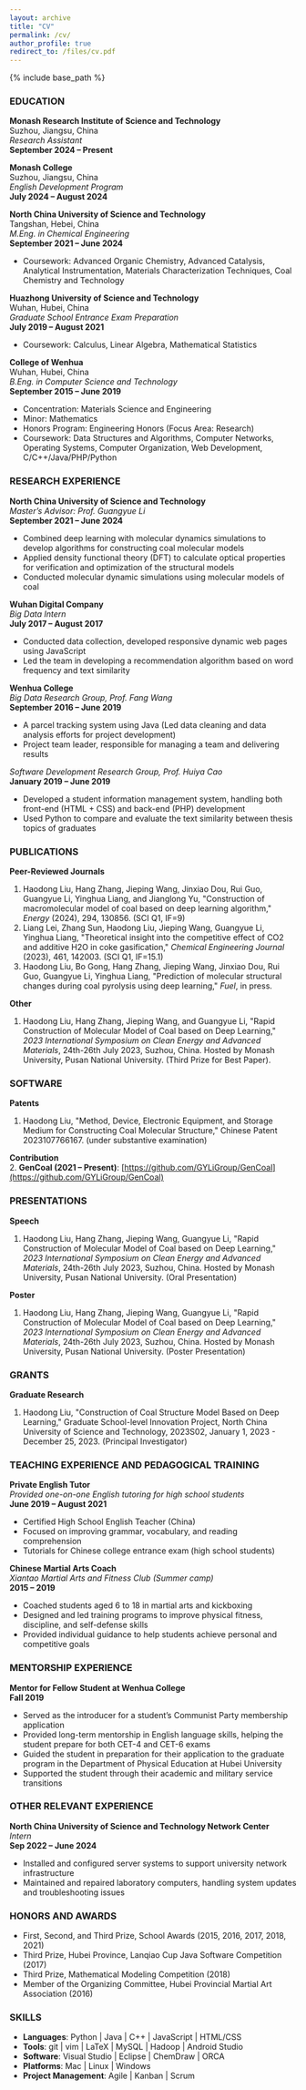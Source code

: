 ```yaml
---
layout: archive
title: "CV"
permalink: /cv/
author_profile: true
redirect_to: /files/cv.pdf
---
```


{% include base_path %}

### EDUCATION

**Monash Research Institute of Science and Technology**  
Suzhou, Jiangsu, China  
*Research Assistant*  
**September 2024 – Present**

**Monash College**  
Suzhou, Jiangsu, China  
*English Development Program*  
**July 2024 – August 2024**

**North China University of Science and Technology**  
Tangshan, Hebei, China  
*M.Eng. in Chemical Engineering*  
**September 2021 – June 2024**  
* Coursework: Advanced Organic Chemistry, Advanced Catalysis, Analytical Instrumentation, Materials Characterization Techniques, Coal Chemistry and Technology

**Huazhong University of Science and Technology**  
Wuhan, Hubei, China  
*Graduate School Entrance Exam Preparation*  
**July 2019 – August 2021**  
* Coursework: Calculus, Linear Algebra, Mathematical Statistics  

**College of Wenhua**  
Wuhan, Hubei, China  
*B.Eng. in Computer Science and Technology*  
**September 2015 – June 2019**  
* Concentration: Materials Science and Engineering  
* Minor: Mathematics  
* Honors Program: Engineering Honors (Focus Area: Research)  
* Coursework: Data Structures and Algorithms, Computer Networks, Operating Systems, Computer Organization, Web Development, C/C++/Java/PHP/Python  

### RESEARCH EXPERIENCE

**North China University of Science and Technology**  
*Master’s Advisor: Prof. Guangyue Li*  
**September 2021 – June 2024**  
* Combined deep learning with molecular dynamics simulations to develop algorithms for constructing coal molecular models  
* Applied density functional theory (DFT) to calculate optical properties for verification and optimization of the structural models  
* Conducted molecular dynamic simulations using molecular models of coal  

**Wuhan Digital Company**  
*Big Data Intern*  
**July 2017 – August 2017**  
* Conducted data collection, developed responsive dynamic web pages using JavaScript  
* Led the team in developing a recommendation algorithm based on word frequency and text similarity  

**Wenhua College**  
*Big Data Research Group, Prof. Fang Wang*  
**September 2016 – June 2019**  
* A parcel tracking system using Java (Led data cleaning and data analysis efforts for project development)  
* Project team leader, responsible for managing a team and delivering results  

*Software Development Research Group, Prof. Huiya Cao*  
**January 2019 – June 2019**  
* Developed a student information management system, handling both front-end (HTML + CSS) and back-end (PHP) development  
* Used Python to compare and evaluate the text similarity between thesis topics of graduates  

### PUBLICATIONS

**Peer-Reviewed Journals**  
1. Haodong Liu, Hang Zhang, Jieping Wang, Jinxiao Dou, Rui Guo, Guangyue Li, Yinghua Liang, and Jianglong Yu, "Construction of macromolecular model of coal based on deep learning algorithm," *Energy* (2024), 294, 130856. (SCI Q1, IF=9)  
2. Liang Lei, Zhang Sun, Haodong Liu, Jieping Wang, Guangyue Li, Yinghua Liang, "Theoretical insight into the competitive effect of CO2 and additive H2O in coke gasification," *Chemical Engineering Journal* (2023), 461, 142003. (SCI Q1, IF=15.1)  
3. Haodong Liu, Bo Gong, Hang Zhang, Jieping Wang, Jinxiao Dou, Rui Guo, Guangyue Li, Yinghua Liang, "Prediction of molecular structural changes during coal pyrolysis using deep learning," *Fuel*, in press.  

**Other**  
1. Haodong Liu, Hang Zhang, Jieping Wang, and Guangyue Li, "Rapid Construction of Molecular Model of Coal based on Deep Learning," *2023 International Symposium on Clean Energy and Advanced Materials*, 24th-26th July 2023, Suzhou, China. Hosted by Monash University, Pusan National University. (Third Prize for Best Paper).  

### SOFTWARE

**Patents**  
1. Haodong Liu, "Method, Device, Electronic Equipment, and Storage Medium for Constructing Coal Molecular Structure," Chinese Patent 2023107766167. (under substantive examination)  

**Contribution**  
2. **GenCoal (2021 – Present)**: [https://github.com/GYLiGroup/GenCoal](https://github.com/GYLiGroup/GenCoal)  

### PRESENTATIONS

**Speech**  
1. Haodong Liu, Hang Zhang, Jieping Wang, Guangyue Li, "Rapid Construction of Molecular Model of Coal based on Deep Learning," *2023 International Symposium on Clean Energy and Advanced Materials*, 24th-26th July 2023, Suzhou, China. Hosted by Monash University, Pusan National University. (Oral Presentation)  

**Poster**  
1. Haodong Liu, Hang Zhang, Jieping Wang, Guangyue Li, "Rapid Construction of Molecular Model of Coal based on Deep Learning," *2023 International Symposium on Clean Energy and Advanced Materials*, 24th-26th July 2023, Suzhou, China. Hosted by Monash University, Pusan National University. (Poster Presentation)  

### GRANTS

**Graduate Research**  
1. Haodong Liu, "Construction of Coal Structure Model Based on Deep Learning," Graduate School-level Innovation Project, North China University of Science and Technology, 2023S02, January 1, 2023 - December 25, 2023. (Principal Investigator)  

### TEACHING EXPERIENCE AND PEDAGOGICAL TRAINING

**Private English Tutor**  
*Provided one-on-one English tutoring for high school students*  
**June 2019 – August 2021**  
* Certified High School English Teacher (China)  
* Focused on improving grammar, vocabulary, and reading comprehension  
* Tutorials for Chinese college entrance exam (high school students)  

**Chinese Martial Arts Coach**  
*Xiantao Martial Arts and Fitness Club (Summer camp)*  
**2015 – 2019**  
* Coached students aged 6 to 18 in martial arts and kickboxing  
* Designed and led training programs to improve physical fitness, discipline, and self-defense skills  
* Provided individual guidance to help students achieve personal and competitive goals  

### MENTORSHIP EXPERIENCE

**Mentor for Fellow Student at Wenhua College**  
**Fall 2019**  
* Served as the introducer for a student’s Communist Party membership application  
* Provided long-term mentorship in English language skills, helping the student prepare for both CET-4 and CET-6 exams  
* Guided the student in preparation for their application to the graduate program in the Department of Physical Education at Hubei University  
* Supported the student through their academic and military service transitions  

### OTHER RELEVANT EXPERIENCE

**North China University of Science and Technology Network Center**  
*Intern*  
**Sep 2022 – June 2024**  
* Installed and configured server systems to support university network infrastructure  
* Maintained and repaired laboratory computers, handling system updates and troubleshooting issues  

### HONORS AND AWARDS

* First, Second, and Third Prize, School Awards (2015, 2016, 2017, 2018, 2021)  
* Third Prize, Hubei Province, Lanqiao Cup Java Software Competition (2017)  
* Third Prize, Mathematical Modeling Competition (2018)  
* Member of the Organizing Committee, Hubei Provincial Martial Art Association (2016)  

### SKILLS

* **Languages**: Python | Java | C++ | JavaScript | HTML/CSS  
* **Tools**: git | vim | LaTeX | MySQL | Hadoop | Android Studio  
* **Software**: Visual Studio | Eclipse | ChemDraw | ORCA  
* **Platforms**: Mac | Linux | Windows  
* **Project Management**: Agile | Kanban | Scrum  
